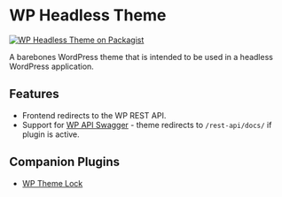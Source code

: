 # WP Headless Theme

[![WP Headless Theme on Packagist](https://img.shields.io/packagist/v/masonitedoors/wp-headless-theme.svg?style=flat)](https://packagist.org/packages/masonitedoors/wp-headless-theme)

A barebones WordPress theme that is intended to be used in a headless WordPress application.

## Features

- Frontend redirects to the WP REST API.
- Support for [WP API Swagger](https://wordpress.org/plugins/wp-api-swaggerui/) - theme redirects to `/rest-api/docs/` if plugin is active.

## Companion Plugins

- [WP Theme Lock](https://github.com/masonitedoors/wp-theme-lock)
